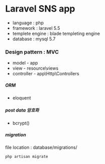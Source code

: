 # Laravel SNS app

- language : php
- framework : laravel 5.5
- templete engine : blade templeting engine
- database : mysql 5.7

### Design pattern : MVC

- model - app
- view - resource\views
- controller - app\Http\Controllers

##### ORM

- eloquent	

##### post data 암호화

- bcrypt()

##### migration

file location : database/migrations/

```shell
php artisan migrate
```

